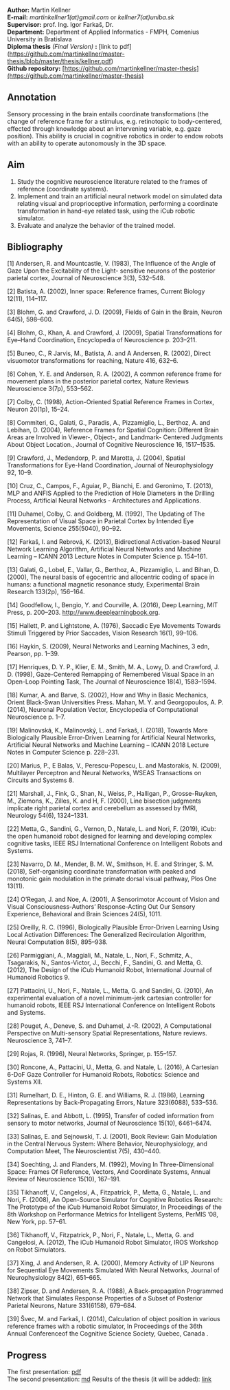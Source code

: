**Author:** Martin Kellner<br>
**E-mail:** *martinkellner1(at)gmail.com* or *kellner7(at)uniba.sk* <br>
**Supervisor:** prof. Ing. Igor Farkaš, Dr. <br>
**Department:** Department of Applied Informatics - FMPH, Comenius University in Bratislava <br>
**Diploma thesis** *(Final Version)* **:** [link to pdf] (https://github.com/martinkellner/master-thesis/blob/master/thesis/kellner.pdf) <br>
**Github repository:** [https://github.com/martinkellner/master-thesis](https://github.com/martinkellner/master-thesis)

## Annotation
Sensory processing in the brain entails coordinate transformations (the change of reference frame for a stimulus, e.g. retinotopic to body-centered, effected through knowledge about an intervening variable, e.g. gaze position). This ability is crucial in cognitive robotics in order to endow robots with an ability to operate autonomously in the 3D space.
## Aim
1. Study the cognitive neuroscience literature related to the frames of reference (coordinate systems).
2. Implement and train an artificial neural network model on simulated data relating visual and proprioceptive information, performing a coordinate transformation in hand-eye related task, using the iCub robotic simulator.
3. Evaluate and analyze the behavior of the trained model.
## Bibliography
[1] Andersen, R. and Mountcastle, V. (1983), The Influence of the Angle of Gaze Upon the Excitability of the Light- sensitive neurons of the posterior parietal cortex, Journal of Neuroscience 3(3), 532–548.

[2] Batista, A. (2002), Inner space: Reference frames, Current Biology 12(11), 114–117.

[3] Blohm, G. and Crawford, J. D. (2009), Fields of Gain in the Brain, Neuron 64(5), 598–600.

[4] Blohm, G., Khan, A. and Crawford, J. (2009), Spatial Transformations for Eye–Hand Coordination, Encyclopedia of Neuroscience p. 203–211.

[5] Buneo, C., R Jarvis, M., Batista, A. and A Andersen, R. (2002), Direct visuomotor transformations for reaching, Nature 416, 632–6.

[6] Cohen, Y. E. and Andersen, R. A. (2002), A common reference frame for movement plans in the posterior parietal cortex, Nature Reviews Neuroscience 3(7p), 553–562.

[7] Colby, C. (1998), Action-Oriented Spatial Reference Frames in Cortex, Neuron 20(1p), 15–24.

[8] Commiteri, G., Galati, G., Paradis, A., Pizzamiglio, L., Berthoz, A. and Lebihan, D. (2004), Reference Frames for Spatial Cognition: Different Brain Areas are Involved in Viewer-, Object-, and Landmark- Centered Judgments About Object
Location., Journal of Cognitive Neuroscience 16, 1517–1535.

[9] Crawford, J., Medendorp, P. and Marotta, J. (2004), Spatial Transformations for Eye-Hand Coordination, Journal of Neurophysiology 92, 10–9.

[10] Cruz, C., Campos, F., Aguiar, P., Bianchi, E. and Geronimo, T. (2013), MLP and ANFIS Applied to the Prediction of Hole Diameters in the Drilling Process, Artificial Neural Networks - Architectures and Applications.

[11] Duhamel, Colby, C. and Goldberg, M. (1992), The Updating of The Representation of Visual Space in Parietal Cortex by Intended Eye Movements, Science 255(5040), 90–92.

[12] Farkaš, I. and Rebrová, K. (2013), Bidirectional Activation-based Neural Network Learning Algorithm, Artificial Neural Networks and Machine Learning – ICANN 2013 Lecture Notes in Computer Science p. 154–161.

[13] Galati, G., Lobel, E., Vallar, G., Berthoz, A., Pizzamiglio, L. and Bihan, D. (2000), The neural basis of egocentric and allocentric coding of space in humans: a functional magnetic resonance study, Experimental Brain Research 133(2p), 156–164.

[14] Goodfellow, I., Bengio, Y. and Courville, A. (2016), Deep Learning, MIT Press, p. 200–203. http://www.deeplearningbook.org.

[15] Hallett, P. and Lightstone, A. (1976), Saccadic Eye Movements Towards Stimuli Triggered by Prior Saccades, Vision Research 16(1), 99–106.

[16] Haykin, S. (2009), Neural Networks and Learning Machines, 3 edn, Pearson, pp. 1–39.

[17] Henriques, D. Y. P., Klier, E. M., Smith, M. A., Lowy, D. and Crawford, J. D. (1998), Gaze-Centered Remapping of Remembered Visual Space in an Open-Loop Pointing Task, The Journal of Neuroscience 18(4), 1583–1594.

[18] Kumar, A. and Barve, S. (2002), How and Why in Basic Mechanics, Orient Black-Swan Universities Press.
Mahan, M. Y. and Georgopoulos, A. P. (2014), Neuronal Population Vector, Encyclopedia of Computational Neuroscience p. 1–7.

[19] Malinovská, K., Malinovský, L. and Farkaš, I. (2018), Towards More Biologically Plausible Error-Driven Learning for Artificial Neural Networks, Artificial Neural Networks and Machine Learning – ICANN 2018 Lecture Notes in Computer
Science p. 228–231.

[20] Marius, P., E Balas, V., Perescu-Popescu, L. and Mastorakis, N. (2009), Multilayer Perceptron and Neural Networks, WSEAS Transactions on Circuits and Systems 8.

[21] Marshall, J., Fink, G., Shan, N., Weiss, P., Halligan, P., Grosse-Ruyken, M., Ziemons, K., Zilles, K. and H, F. (2000), Line bisection judgments implicate right parietal cortex and cerebellum as assessed by fMRI, Neurology 54(6), 1324–1331.

[22] Metta, G., Sandini, G., Vernon, D., Natale, L. and Nori, F. (2019), iCub: the open humanoid robot designed for learning and developing complex cognitive tasks, IEEE RSJ International Conference on Intelligent Robots and Systems.

[23] Navarro, D. M., Mender, B. M. W., Smithson, H. E. and Stringer, S. M. (2018), Self-organising coordinate transformation with peaked and monotonic gain modulation in the primate dorsal visual pathway, Plos One 13(11).

[24] O’Regan, J. and Noe, A. (2001), A Sensorimotor Account of Vision and Visual Consciousness-Authors’ Response-Acting Out Our Sensory Experience, Behavioral and Brain Sciences 24(5), 1011. 

[25] Oreilly, R. C. (1996), Biologically Plausible Error-Driven Learning Using Local Activation Differences: The Generalized Recirculation Algorithm, Neural Computation 8(5), 895–938.

[26] Parmiggiani, A., Maggiali, M., Natale, L., Nori, F., Schmitz, A., Tsagarakis, N., Santos-Victor, J., Becchi, F., Sandini, G. and Metta, G. (2012), The Design of the iCub Humanoid Robot, International Journal of Humanoid Robotics 9.

[27] Pattacini, U., Nori, F., Natale, L., Metta, G. and Sandini, G. (2010), An experimental evaluation of a novel minimum-jerk cartesian controller for humanoid robots, IEEE RSJ International Conference on Intelligent Robots and Systems.

[28] Pouget, A., Deneve, S. and Duhamel, J.-R. (2002), A Computational Perspective on Multi-sensory Spatial Representations, Nature reviews. Neuroscience 3, 741–7.

[29] Rojas, R. (1996), Neural Networks, Springer, p. 155–157.

[30] Roncone, A., Pattacini, U., Metta, G. and Natale, L. (2016), A Cartesian 6-DoF Gaze Controller for Humanoid Robots, Robotics: Science and Systems XII.

[31] Rumelhart, D. E., Hinton, G. E. and Williams, R. J. (1986), Learning Representations by Back-Propagating Errors, Nature 323(6088), 533–536. 

[32] Salinas, E. and Abbott, L. (1995), Transfer of coded information from sensory to motor networks, Journal of Neuroscience 15(10), 6461–6474.

[33] Salinas, E. and Sejnowski, T. J. (2001), Book Review: Gain Modulation in the Central Nervous System: Where Behavior, Neurophysiology, and Computation Meet, The Neuroscientist 7(5), 430–440.

[34] Soechting, J. and Flanders, M. (1992), Moving In Three-Dimensional Space: Frames Of Reference, Vectors, And Coordinate Systems, Annual Review of Neuroscience 15(10), 167–191.

[35] Tikhanoff, V., Cangelosi, A., Fitzpatrick, P., Metta, G., Natale, L. and Nori, F. (2008), An Open-Source Simulator for Cognitive Robotics Research: The Prototype of the iCub Humanoid Robot Simulator, In Proceedings of the 8th Workshop
on Performance Metrics for Intelligent Systems, PerMIS ’08, New York, pp. 57–61.

[36] Tikhanoff, V., Fitzpatrick, P., Nori, F., Natale, L., Metta, G. and Cangelosi, A. (2012), The iCub Humanoid Robot Simulator, IROS Workshop on Robot Simulators.

[37] Xing, J. and Andersen, R. A. (2000), Memory Activity of LIP Neurons for Sequential Eye Movements Simulated With Neural Networks, Journal of Neurophysiology 84(2), 651–665.

[38] Zipser, D. and Andersen, R. A. (1988), A Back-propagation Programmed Network that Simulates Response Properties of a Subset of Posterior Parietal Neurons, Nature 331(6158), 679–684. 

[39] Švec, M. and Farkaš, I. (2014), Calculation of object position in various reference frames with a robotic simulator, In Proceedings of the 36th Annual Conferenceof the Cognitive Science Society, Quebec, Canada .

## Progress
The first presentation: <a href="http://www.st.fmph.uniba.sk/~kellner7/prez/ds.pdf">pdf</a> <br>
The second presentation: <a href="https://github.com/martinkellner/master-thesis/blob/master/notes/progress/README.md">md</a>
Results of the thesis (it will be added): <a href="https://github.com/martinkellner/master-thesis/blob/master/notes/progress/README.md">link</a>

